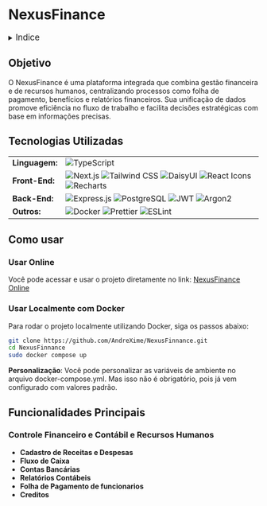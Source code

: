 # NexusFinance


<details>
  <summary><span style="font-size: 120%;">Indice</span></summary>

  - [Objetivo](#objetivo)
  - [Tecnologia Utilizadas](#tecnologias-utilizadas)
  - [Como usar](#como-usar)
  - [Funcionalidades](#funcionalidades-principais)

</details>

## **Objetivo**
O NexusFinance é uma plataforma integrada que combina gestão financeira e de recursos humanos, centralizando processos como folha de pagamento, 
benefícios e relatórios financeiros. Sua unificação de dados promove eficiência no fluxo de trabalho e facilita decisões estratégicas com base em informações precisas.

## **Tecnologias Utilizadas**

<table>
  <tr>
    <td><strong>Linguagem:</strong></td>
    <td><img src="https://img.shields.io/badge/TypeScript-%23007ACC.svg?style=flat&logo=typescript&logoColor=white" alt="TypeScript"></td>
  </tr>
  <tr>
    <td><strong>Front-End:</strong></td>
    <td>
      <img src="https://img.shields.io/badge/Next.js-%23000000.svg?style=flat&logo=next.js&logoColor=white" alt="Next.js">
      <img src="https://img.shields.io/badge/Tailwind%20CSS-%2338B2AC.svg?style=flat&logo=tailwind-css&logoColor=white" alt="Tailwind CSS">
      <img src="https://img.shields.io/badge/DaisyUI-%23711FDC.svg?style=flat&logo=daisyui&logoColor=white" alt="DaisyUI">
      <img src="https://img.shields.io/badge/React%20Icons-%230089CE.svg?style=flat&logo=iconify&logoColor=white" alt="React Icons">
      <img src="https://img.shields.io/badge/Recharts-%235A29E4.svg?style=flat&logo=soundcharts&logoColor=white" alt="Recharts">
    </td>
  </tr>
  <tr>
    <td><strong>Back-End:</strong></td>
    <td>
      <img src="https://img.shields.io/badge/Express.js-%23404D59.svg?style=flat&logo=express&logoColor=white" alt="Express.js">
      <img src="https://img.shields.io/badge/PostgreSQL-%23336791.svg?style=flat&logo=postgresql&logoColor=white" alt="PostgreSQL">
      <img src="https://img.shields.io/badge/JWT-%23A41E11.svg?style=flat&logo=jsonwebtokens&logoColor=white" alt="JWT">
      <img src="https://img.shields.io/badge/Argon2-%23FFA726.svg?style=flat&logo=enpass" alt="Argon2">
    </td>
  </tr>
  <tr>
    <td><strong>Outros:</strong></td>
    <td>
      <img src="https://img.shields.io/badge/Docker-%230db7ed.svg?style=flat&logo=docker&logoColor=white" alt="Docker">
      <img src="https://img.shields.io/badge/Prettier-%23F7B93E.svg?style=flat&logo=prettier&logoColor=white" alt="Prettier">
      <img src="https://img.shields.io/badge/ESLint-%234B32C3.svg?style=flat&logo=eslint&logoColor=white" alt="ESLint">
    </td>
  </tr>
</table>


## **Como usar**
### Usar Online

Você pode acessar e usar o projeto diretamente no link: [NexusFinance Online](https://nexusfinnance.vercel.app)

### Usar Localmente com Docker
Para rodar o projeto localmente utilizando Docker, siga os passos abaixo:
```bash
git clone https://github.com/AndreXime/NexusFinnance.git
cd NexusFinnance
sudo docker compose up
```
**Personalização**: Você pode personalizar as variáveis de ambiente no arquivo docker-compose.yml. Mas isso não é obrigatório, pois já vem configurado com valores padrão.



## **Funcionalidades Principais**

### **Controle Financeiro e Contábil e Recursos Humanos**
- **Cadastro de Receitas e Despesas**
- **Fluxo de Caixa**
- **Contas Bancárias**
- **Relatórios Contábeis**
- **Folha de Pagamento de funcionarios**
- **Creditos**